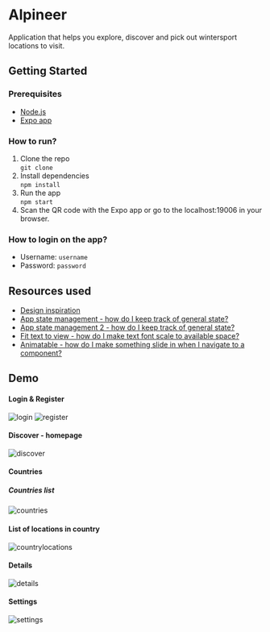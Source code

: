 # Alpineer
Application that helps you explore, discover and pick out wintersport locations to visit.

## Getting Started
### Prerequisites
- [Node.js](https://nodejs.org/en/)
- [Expo app](https://expo.io/tools#client)

### How to run?
1. Clone the repo <br>
``` git clone ```
2. Install dependencies <br>
``` npm install ```
3. Run the app <br>
``` npm start ```
4. Scan the QR code with the Expo app or go to the localhost:19006 in your browser.

### How to login on the app?
- Username: `username`
- Password: `password`

## Resources used
- [Design inspiration](https://dribbble.com)
- [App state management - how do I keep track of general state?](https://reactnative.dev/)
- [App state management 2 - how do I keep track of general state?](https://react.dev/reference/react/useContext)
- [Fit text to view - how do I make text font scale to available space?](https://reactnative.dev/docs/text#adjustsfontsizetofit)
- [Animatable - how do I make something slide in when I navigate to a component?](https://github.com/oblador/react-native-animatable)

## Demo
#### Login & Register
![login](https://github.com/Mario-Daoud/frontend-alpineer/assets/113902874/3b501792-b012-47c1-ba6d-f6e4401ca554)
![register](https://github.com/Mario-Daoud/frontend-alpineer/assets/113902874/1030d297-ed1d-4955-940a-6c4c4e3d28ae)

#### Discover - homepage
![discover](https://github.com/Mario-Daoud/frontend-alpineer/assets/113902874/3fc0fb85-cc40-4911-80e7-c58be5c79cd0)

#### Countries
##### Countries list
![countries](https://github.com/Mario-Daoud/frontend-alpineer/assets/113902874/206edd97-3fa9-414f-8759-e4d45a6ddb27)

#### List of locations in country
![countrylocations](https://github.com/Mario-Daoud/frontend-alpineer/assets/113902874/ea4e5878-0ccb-42eb-a1b7-f3bc8d95a5e1)

#### Details
![details](https://github.com/Mario-Daoud/frontend-alpineer/assets/113902874/7560333e-c182-4b82-984d-e1b1e631cfc8)

#### Settings
![settings](https://github.com/Mario-Daoud/frontend-alpineer/assets/113902874/d635646a-1b5f-4bb4-abcb-25e65e70c4a7)
